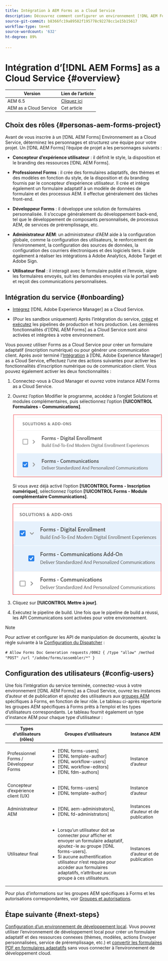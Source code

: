 ```yaml
---
title: Intégration à AEM Forms as a Cloud Service
description: Découvrez comment configurer un environnement [!DNL AEM Forms] as a Cloud Service
source-git-commit: b8366fc19a89582f195778c92278cc1e15b15617
workflow-type: tm+mt
source-wordcount: '632'
ht-degree: 89%

---
```


# Intégration d’[!DNL AEM Forms] as a Cloud Service {#overview}

| Version | Lien de l’article |
| -------- | ---------------------------- |
| AEM 6.5 | [Cliquez ici](https://experienceleague.adobe.com/docs/experience-manager-65/forms/install-aem-forms/osgi-installation/installing-configuring-aem-forms-osgi.html) |
| AEM as a Cloud Service | Cet article |


## Choix des rôles {#personas-aem-forms-project}

<!-- When you sign up for the service, Adobe creates an Organization identifier for your company in the Adobe Identity Management System (IMS), where your users and their permissions can be managed. So, --> Avant de vous inscrire à un [!DNL AEM Forms] Environnement as a Cloud Service, déterminez les personnages et structurez une équipe pour votre projet. Un [!DNL AEM Forms] l’équipe de projet a les personnages suivants :

* **Concepteur d’expérience utilisateur** : il définit le style, la disposition et le branding des ressources [!DNL AEM Forms].

* **Professionnel Forms** : il crée des formulaires adaptatifs, des thèmes et des modèles en fonction du style, de la disposition et du branding fournis par le concepteur d’expérience utilisateur. Il crée et intègre également un formulaire adaptatif à un modèle de données de formulaire et des processus AEM. Il effectue généralement des tâches front-end.

* **Développeur Forms** : il développe une solution de formulaires personnalisée.  Il s’occupe généralement du développement back-end, tel que le développement de composants personnalisés, de processus AEM, de services de préremplissage, etc.

* **Administrateur AEM**: un administrateur d’AEM aide à la configuration globale, comme la configuration des utilisateurs, le renforcement de l’environnement, la configuration des sources de données, la configuration des courriers électroniques et des logiciels tiers. Il aide également à réaliser les intégrations à Adobe Analytics, Adobe Target et Adobe Sign.

* **Utilisateur final** : il interagit avec le formulaire publié et l’envoie, signe les formulaires envoyés, suit les demandes envoyées via le portail web et reçoit des communications personnalisées.

<!-- While onboarding to the service, assign the following AEM groups to [!DNL AEM Forms] as a Cloud Service based on their role:

| User type | AEM group |
|---|---|
| Form Practitioner | forms-users (AEM Forms Users), template-authors, workflow-user, workflow-editors, and fdm-author  |
| UX Designer| forms-users, template-authors|
| End-User| <ul> <li>When a user must login to view and submit an Adaptive Form, add such users to forms-users group. </li> <li>When no user authentication is required to access Adaptive Forms, do not assign any group to such users. </li> </ul>| -->

## Intégration du service {#onboarding}

* [Intégrez](https://experienceleague.adobe.com/docs/experience-manager-cloud-service/onboarding/home.html?lang=fr) [!DNL Adobe Experience Manager] as a Cloud Service.

* (Pour les sandbox uniquement) Après l’intégration du service, [créez](https://experienceleague.adobe.com/docs/experience-manager-cloud-manager/using/how-to-use/configuring-pipeline.html?lang=fr#how-to-use) et [exécutez](https://experienceleague.adobe.com/docs/experience-manager-cloud-manager/using/how-to-use/deploying-code.html?lang=fr) les pipelines de production et hors production. Les dernières fonctionnalités d’[!DNL AEM Forms] as a Cloud Service sont ainsi activées et intégrées à votre environnement.

Vous pouvez utiliser Forms as a Cloud Service pour créer un formulaire adaptatif (inscription numérique) ou pour générer une communication client. Après avoir terminé l’[Intégration](https://experienceleague.adobe.com/docs/experience-manager-cloud-service/onboarding/home.html?lang=fr) à [!DNL Adobe Experience Manager] as a Cloud Service, effectuez l’une des actions suivantes pour activer les fonctionnalités d’inscription numérique ou de communication client. Vous pouvez également activer les deux fonctionnalités :

1. Connectez-vous à Cloud Manager et ouvrez votre instance AEM Forms as a Cloud Service.

1. Ouvrez l’option Modifier le programme, accédez à l’onglet Solutions et modules complémentaires, puis sélectionnez l’option **[!UICONTROL Formulaires - Communications]**.

   ![Communications](assets/communications.png)

   Si vous avez déjà activé l’option **[!UICONTROL Forms - Inscription numérique]**, sélectionnez l’option **[!UICONTROL Forms - Module complémentaire Communications]**.

   ![Module complémentaire](assets/add-on.png)

1. Cliquez sur **[!UICONTROL Mettre à jour]**.

1. Exécutez le pipeline de build. Une fois que le pipeline de build a réussi, les API Communications sont activées pour votre environnement.

>[!NOTE]
>
> Pour activer et configurer les API de manipulation de documents, ajoutez la règle suivante à la [Configuration du Dispatcher](setup-local-development-environment.md#forms-specific-rules-to-dispatcher) :
>
> `# Allow Forms Doc Generation requests`
> `/0062 { /type "allow" /method "POST" /url "/adobe/forms/assembler/*" }`

## Configuration des utilisateurs {#config-users}

Une fois l’intégration du service terminée, connectez-vous à votre environnement [!DNL AEM Forms] as a Cloud Service, ouvrez les instances d’auteur et de publication et ajoutez des utilisateurs aux [groupes AEM](https://experienceleague.adobe.com/docs/experience-manager-learn/cloud-service/accessing/aem-users-groups-and-permissions.html?lang=fr#accessing) spécifiques à Forms, en fonction de leur rôle. Le tableau ci-après répertorie les groupes AEM spécifiques à Forms prêts à l’emploi et les types d’utilisateurs correspondants. Le tableau fournit également un type d’instance AEM pour chaque type d’utilisateur :

| Types d’utilisateurs (rôles) | Groupes d’utilisateurs | Instance AEM |
|---|---|---|
| Professionnel Forms / Développeur Forms | <ul> <li> [!DNL forms-users] </li><li> [!DNL template-author] </li><li> [!DNL workflow-users] </li><li> [!DNL workflow-editors] </li><li> [!DNL fdm-authors] </li></ul> | Instance d’auteur |
| Concepteur d’expérience client (UX) | <ul> <li> [!DNL forms-users]</li><li> [!DNL template-author] </li></ul> | Instance d’auteur |
| Administrateur AEM | <ul> <li>[!DNL aem-administrators],</li> <li>[!DNL fd-administrators] </li> </ul> | Instances d’auteur et de publication |
| Utilisateur final | <ul> <li>Lorsqu’un utilisateur doit se connecter pour afficher et envoyer un formulaire adaptatif, ajoutez-le au groupe [!DNL forms-users]. </li> <li>Si aucune authentification utilisateur n’est requise pour accéder aux formulaires adaptatifs, n’attribuez aucun groupe à ces utilisateurs. </li> </ul> | Instances d’auteur et de publication |

Pour plus d’informations sur les groupes AEM spécifiques à Forms et les autorisations correspondantes, voir [Groupes et autorisations](forms-groups-privileges-tasks.md).

<!-- You can also create  [user groups](https://experienceleague.adobe.com/docs/experience-manager-learn/cloud-service/accessing/aem-users-groups-and-permissions.html#accessing) specific  to your organization, assign policies, and [users](https://experienceleague.adobe.com/docs/experience-manager-learn/cloud-service/accessing/aem-users-groups-and-permissions.html#accessing) to the groups. The policies help control permissions of the users that are part of the group. For information a -->

## Étape suivante {#next-steps}

[Configuration d’un environnement de développement local](setup-local-development-environment.md). Vous pouvez utiliser l’environnement de développement local pour créer un formulaire adaptatif et des ressources connexes (thèmes, modèles, actions Envoyer personnalisées, service de préremplissage, etc.) et [convertir les formulaires PDF en formulaires adaptatifs](https://experienceleague.adobe.com/docs/aem-forms-automated-conversion-service/using/introduction.html?lang=fr) sans vous connecter à l’environnement de développement cloud.

<!-- ### Business unit and end-users {#business-unit-and-end-users}

| Role| Organization| Description|
|-----|-------|-----|
| UX Designer                  | Customer/System Integrator/Partner | Defines user experience design (style, layout, branding) as per organizational requirements for Adaptive Forms to allow AEM Forms practitioners to design the corresponding themes and templates.                                     |
| Forms Practitioner           | Customer                           | Authors Adaptive Forms, creates Form Data Model integrations, and creates business workflows using the Experience Manager Workflows. Typically undertakes the front-end work.                                                         |
| Business Executive - Digital | Customer                           | Responsible for business unit’s product marketing strategy and revenues, main business stakeholders for digital use cases, solutions, and service offerings for the end-users, signs off on the use case implementation and delivery. |
| Customer Experience Lead     | Customer                           | Business user persona. Authors, personalizes and updates Adaptive Forms fields/rules/styling, identifies, and prioritizes business needs. Validates business use-case with SI/Partner developers/practitioners during UAT.            |
| Forms Back-Office User       | Customer                           | End-user internal to organization filling forms, participating in back-office Forms workflows such as review/approval of applications etc.                                                                                            |
| Forms End-User               | External to customer               | Interacts with and submits the published form as end customer or citizen, signs submitted forms, tracks her applications through web portal, receives personalized interactive communications.                                        |

### Project team {#project-team}

| Role | Org | Description|
|-----|-----|-----|
| Experience Manager Administrator | System Integrator /Partner/Customer | Helps with overall installation, configures SSL certificates, configures data sources, email, and other third-party software, integrations like Adobe Analytics, Adobe Target, Automated Forms Conversion Services with Experience Manager instance. |
| Project Manager                  | System Integrator /Partner/Customer | Converts customer use-case into technical requirements, manages schedule/cost/scope for overall project.                                                                                                                                             |
| Product Owner                    | System Integrator /Partner/Customer | Prioritizes and evaluates scrum team's work for high-quality delivery on time.                                                                                                                                                                       |
| Scrum Master                     | System Integrator /Partner/Customer | Ensures agile values and processes in place to deliver on defined requirements as per prioritization by PO.                                                                                                                                          |
| Infrastructure / security expert | System Integrator /Partner/Customer | Provisions and configures best possible infrastructure, security controls and infra processes to address current and projected RASP requirements.                                                                                                    |
| Technical Architect              | System Integrator /Partner/Customer | Provides best high-level architecture and infrastructure guidance for use-case implementation and address RASP (Reliability, Availability, Scalability, and Performance) and security challenges.                                                    | -->

<!-- ## Onboard to the service {#onboarding}

[Onboard](https://experienceleague.adobe.com/docs/experience-manager-cloud-service/onboarding/home.html) to the [!DNL Adobe Experience Manager] as a Cloud Service. 

After you onboard the service, configure a [local development environment](setup-local-development-environment.md). 

Administrators are responsible for managing Adobe software and services for their organization. Administrators grant access to developers in their organization to connect and use your [!DNL AEM Forms] as a Cloud Service program. When an administrator is provisioned for an organization, the administrator receives an email with title ‘You now have administrator rights to manage Adobe software and services for your organization’. If you are an administrator, check your mailbox for email with previously mentioned title and proceed to [add users](https://experienceleague.adobe.com/docs/experience-manager-cloud-service/security/ims-support.html?lang=en#onboarding-users-in-admin-console) via IMS and assign [form-specific groups](forms-groups-privileges-tasks.md) to users based on their role.

## Next step {#next-steps} -->

<!-- ## Prerequisites {#prerequisites}

If you are new to AEM as a cloud service, contact your Adobe representative to create an organization identifier for your company in the Adobe Identity Management System (IMS). Once Adobe has created an organization for your company, your designated administrator is added as the first member of the organization. The administrator can setup an [!DNL AEM Forms] as a Cloud Service instance. 

## Onboard and set up a new environment {#onboard-and-setup-a-new-environment}

Log in to Cloud Manager and create a program. After the program is ready, create environments, add developers or users to environments, and run the pipeline to get the latest version of [!DNL AEM Forms] as a Cloud Service and start developing for your environment. The detailed steps are:

1. Contact your Adobe representative to create an organization identifier for your company in the Adobe Identity Management System (IMS) and provide access to an administrator in your organization.
1. Configure [Automated Forms Conversion Service](https://experienceleague.adobe.com/docs/aem-forms-automated-conversion-service/using/configure-service.html?lang=en). After a configuration is complete, a profile for Automated Forms Conversion Service is available in [Admin Console](https://adminconsole.adobe.com/).

    If the service is not available, log in to [Admin Console](https://adminconsole.adobe.com/). Use Adobe ID of administrator provisioned to use Automated Forms Conversion Service to login. Do not use any other ID or Federated ID to login.
    1. Click **[!UICONTROL Automated Forms Conversion Service]** option.
    1. Click **[!UICONTROL New Profile]** in the Products tab.
    1. Specify **[!UICONTROL Name]**, **[!UICONTROL Display Name]**, and **[!UICONTROL Description]** for the profile. Click **[!UICONTROL Done]**. A profile is created. 
1. Log in to [Cloud Manager](https://experience.adobe.com/#/@marketinghub/experiencemanager) and [create a program](https://docs.adobe.com/content/help/en/experience-manager-cloud-service/onboarding/getting-access/cloud-service-programs/creating-a-program.html) for your organization.
1. [Create environments](https://experienceleague.adobe.com/docs/experience-manager-cloud-service/implementing/using-cloud-manager/manage-environments.html?lang=en#adding-environments) within your program.
1. Log in to [Admin console](https://docs.adobe.com/content/help/en/experience-manager-cloud-service/onboarding/what-is-required/add-users-roles.html) and add developers or users to your organization.
1. Run the [build pipeline](https://docs.adobe.com/content/help/en/experience-manager-cloud-manager/using/how-to-use/deploying-code.html). It brings latest [!DNL Experience Manager Forms] as a Cloud Service features to your environment.
1. [Start developing](https://docs.adobe.com/content/help/en/experience-manager-cloud-service/implementing/developing/aem-project-content-package-structure.html) and creating Adaptive Forms on [!DNL Experience Manager Forms] as a Cloud Service environment.
1. Configure the [local development environment](setup-local-development-environment.md) for rapid development

## Configure dispatcher caching {#caching}

You can make dispatcher caching related configuration changes to code on your local development instance and deploy the changes to your [!DNL AEM Forms] as a Cloud Service instance. For details, see [update dispatcher configuration](setup-local-development-environment.md).
 -->
